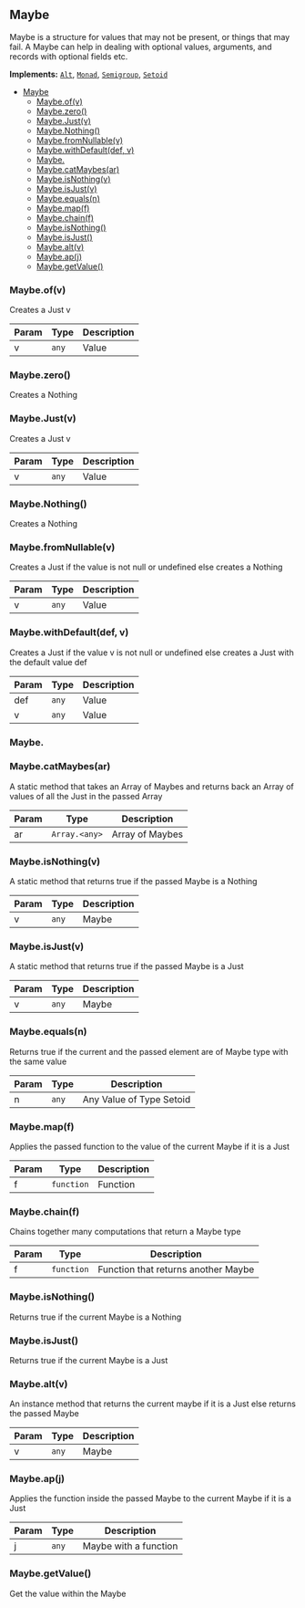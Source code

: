 <a name="Maybe"></a>

## Maybe

Maybe is a structure for values that may not be present, or things that may fail.
A Maybe can help in dealing with optional values, arguments, and records with optional fields etc.

**Implements:** <code>[Alt](https://github.com/fantasyland/fantasy-land#alt)</code>, <code>[Monad](https://github.com/fantasyland/fantasy-land#monad)</code>, <code>[Semigroup](https://github.com/fantasyland/fantasy-land#semigroup)</code>, <code>[Setoid](https://github.com/fantasyland/fantasy-land#setoid)</code>

- [Maybe](#maybe)
    - [Maybe.of(v)](#maybeofv)
    - [Maybe.zero()](#maybezero)
    - [Maybe.Just(v)](#maybejustv)
    - [Maybe.Nothing()](#maybenothing)
    - [Maybe.fromNullable(v)](#maybefromnullablev)
    - [Maybe.withDefault(def, v)](#maybewithdefaultdef-v)
    - [Maybe.](#maybe-1)
    - [Maybe.catMaybes(ar)](#maybecatmaybesar)
    - [Maybe.isNothing(v)](#maybeisnothingv)
    - [Maybe.isJust(v)](#maybeisjustv)
    - [Maybe.equals(n)](#maybeequalsn)
    - [Maybe.map(f)](#maybemapf)
    - [Maybe.chain(f)](#maybechainf)
    - [Maybe.isNothing()](#maybeisnothing)
    - [Maybe.isJust()](#maybeisjust)
    - [Maybe.alt(v)](#maybealtv)
    - [Maybe.ap(j)](#maybeapj)
    - [Maybe.getValue()](#maybegetvalue)

<a name="Maybe.of"></a>

### Maybe.of(v)

Creates a Just v

| Param | Type             | Description |
| ----- | ---------------- | ----------- |
| v     | <code>any</code> | Value       |

<a name="Maybe.zero"></a>

### Maybe.zero()

Creates a Nothing

<a name="Maybe.Just"></a>

### Maybe.Just(v)

Creates a Just v

| Param | Type             | Description |
| ----- | ---------------- | ----------- |
| v     | <code>any</code> | Value       |

<a name="Maybe.Nothing"></a>

### Maybe.Nothing()

Creates a Nothing

<a name="Maybe.fromNullable"></a>

### Maybe.fromNullable(v)

Creates a Just if the value is not null or undefined else creates a Nothing

| Param | Type             | Description |
| ----- | ---------------- | ----------- |
| v     | <code>any</code> | Value       |

<a name="Maybe.withDefault"></a>

### Maybe.withDefault(def, v)

Creates a Just if the value v is not null or undefined else creates a Just with the default value def

| Param | Type             | Description |
| ----- | ---------------- | ----------- |
| def   | <code>any</code> | Value       |
| v     | <code>any</code> | Value       |

### Maybe.

<a name="Maybe.catMaybes"></a>

### Maybe.catMaybes(ar)

A static method that takes an Array of Maybes and returns back an Array of values of all the Just in the passed Array

| Param | Type                           | Description     |
| ----- | ------------------------------ | --------------- |
| ar    | <code>Array.&lt;any&gt;</code> | Array of Maybes |

<a name="Maybe.isNothing"></a>

### Maybe.isNothing(v)

A static method that returns true if the passed Maybe is a Nothing

| Param | Type             | Description |
| ----- | ---------------- | ----------- |
| v     | <code>any</code> | Maybe       |

<a name="Maybe.isJust"></a>

### Maybe.isJust(v)

A static method that returns true if the passed Maybe is a Just

| Param | Type             | Description |
| ----- | ---------------- | ----------- |
| v     | <code>any</code> | Maybe       |

<a name="Maybe.equals"></a>

### Maybe.equals(n)

Returns true if the current and the passed element are of Maybe type with the same value

| Param | Type             | Description              |
| ----- | ---------------- | ------------------------ |
| n     | <code>any</code> | Any Value of Type Setoid |

<a name="Maybe.map"></a>

### Maybe.map(f)

Applies the passed function to the value of the current Maybe if it is a Just

| Param | Type                  | Description |
| ----- | --------------------- | ----------- |
| f     | <code>function</code> | Function    |

<a name="Maybe.chain"></a>

### Maybe.chain(f)

Chains together many computations that return a Maybe type

| Param | Type                  | Description                         |
| ----- | --------------------- | ----------------------------------- |
| f     | <code>function</code> | Function that returns another Maybe |

<a name="Maybe.isNothing"></a>

### Maybe.isNothing()

Returns true if the current Maybe is a Nothing
<a name="Maybe.isJust"></a>

### Maybe.isJust()

Returns true if the current Maybe is a Just

<a name="Maybe.alt"></a>

### Maybe.alt(v)

An instance method that returns the current maybe if it is a Just else returns the passed Maybe

| Param | Type             | Description |
| ----- | ---------------- | ----------- |
| v     | <code>any</code> | Maybe       |

<a name="Maybe.ap"></a>

### Maybe.ap(j)

Applies the function inside the passed Maybe to the current Maybe if it is a Just

| Param | Type             | Description           |
| ----- | ---------------- | --------------------- |
| j     | <code>any</code> | Maybe with a function |

<a name="Maybe.getValue"></a>

### Maybe.getValue()

Get the value within the Maybe
